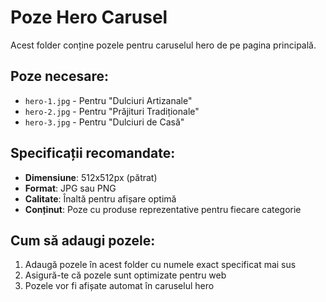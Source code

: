 # Poze Hero Carusel

Acest folder conține pozele pentru caruselul hero de pe pagina principală.

## Poze necesare:

- `hero-1.jpg` - Pentru "Dulciuri Artizanale"
- `hero-2.jpg` - Pentru "Prăjituri Tradiționale" 
- `hero-3.jpg` - Pentru "Dulciuri de Casă"

## Specificații recomandate:

- **Dimensiune**: 512x512px (pătrat)
- **Format**: JPG sau PNG
- **Calitate**: Înaltă pentru afișare optimă
- **Conținut**: Poze cu produse reprezentative pentru fiecare categorie

## Cum să adaugi pozele:

1. Adaugă pozele în acest folder cu numele exact specificat mai sus
2. Asigură-te că pozele sunt optimizate pentru web
3. Pozele vor fi afișate automat în caruselul hero
